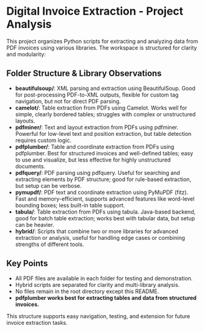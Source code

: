 # Digital Invoice Extraction - Project Analysis

This project organizes Python scripts for extracting and analyzing data from PDF invoices using various libraries. The workspace is structured for clarity and modularity:


## Folder Structure & Library Observations

- **beautifulsoup/**: XML parsing and extraction using BeautifulSoup. Good for post-processing PDF-to-XML outputs, flexible for custom tag navigation, but not for direct PDF parsing.
- **camelot/**: Table extraction from PDFs using Camelot. Works well for simple, clearly bordered tables; struggles with complex or unstructured layouts.
- **pdfminer/**: Text and layout extraction from PDFs using pdfminer. Powerful for low-level text and position extraction, but table detection requires custom logic.
- **pdfplumber/**: Table and coordinate extraction from PDFs using pdfplumber. Best for structured invoices and well-defined tables; easy to use and visualize, but less effective for highly unstructured documents.
- **pdfquery/**: PDF parsing using pdfquery. Useful for searching and extracting elements by PDF structure; good for rule-based extraction, but setup can be verbose.
- **pymupdf/**: PDF text and coordinate extraction using PyMuPDF (fitz). Fast and memory-efficient, supports advanced features like word-level bounding boxes; less built-in table support.
- **tabula/**: Table extraction from PDFs using tabula. Java-based backend, good for batch table extraction; works best with tabular data, but setup can be heavier.
- **hybrid/**: Scripts that combine two or more libraries for advanced extraction or analysis, useful for handling edge cases or combining strengths of different tools.

## Key Points
- All PDF files are available in each folder for testing and demonstration.
- Hybrid scripts are separated for clarity and multi-library analysis.
- No files remain in the root directory except this README.
- **pdfplumber works best for extracting tables and data from structured invoices.**

This structure supports easy navigation, testing, and extension for future invoice extraction tasks.